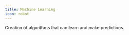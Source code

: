 ```yaml
---
title: Machine Learning
icon: robot
---
```

Creation of algorithms that can learn and make predictions.